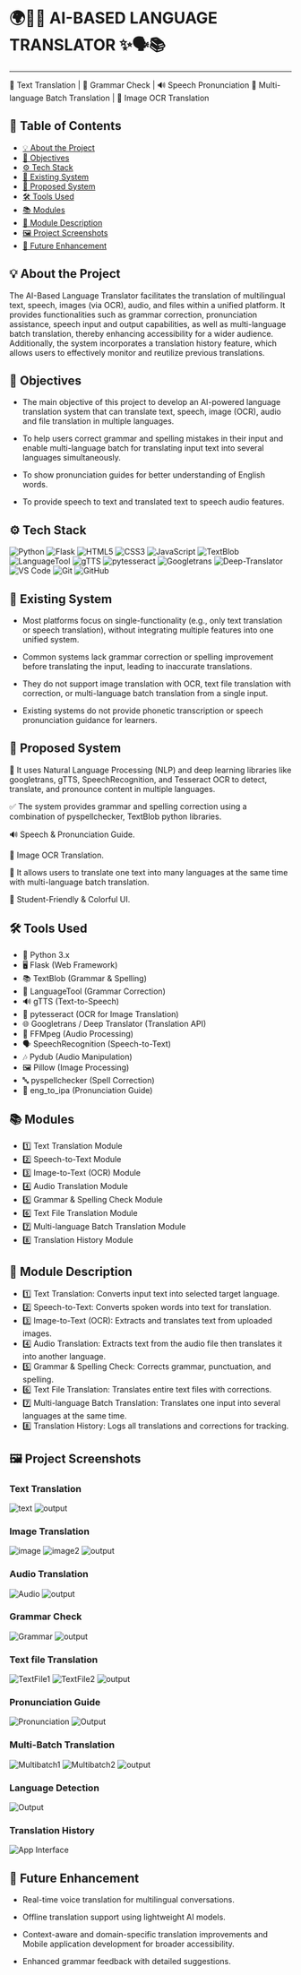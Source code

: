 


 # 🌍🤖✨ AI-BASED LANGUAGE TRANSLATOR ✨🗣️📚
------------------------------------------------
💬 Text Translation | 📝 Grammar Check | 🔊 Speech Pronunciation
📂 Multi-language Batch Translation | 📸 Image OCR Translation

## 📑 Table of Contents

- [💡 About the Project](#-about-the-project)
- [🧠 Objectives](#-objectives)
- [⚙️ Tech Stack](#️-tech-stack)
- [🧩 Existing System](#-existing-system)
- [🚀 Proposed System](#-proposed-system)
- [🛠️ Tools Used](#️-tools-used)
- [📚 Modules](#-modules)
- [📝 Module Description](#-module-description)
- [🖼️ Project Screenshots](#️-project-screenshots)
- [🔮 Future Enhancement](#-future-enhancement)

## 💡 About the Project

The AI-Based Language Translator facilitates the translation of multilingual text, speech, images (via OCR), audio, and files within a unified platform. It provides functionalities such as grammar correction, pronunciation assistance, speech input and output capabilities, as well as multi-language batch translation, thereby enhancing accessibility for a wider audience. Additionally, the system incorporates a translation history feature, which allows users to effectively monitor and reutilize previous translations.


## 🧠 Objectives

- The main objective of this project to develop an AI-powered language translation system that can translate text, speech, image (OCR), audio  and file translation in multiple languages.
 
 - To help users correct grammar and spelling mistakes in their input and enable multi-language batch for translating input text into several languages simultaneously.

- To show pronunciation guides for better understanding of English words.
 
- To provide speech to text and translated text to speech audio features.  


## ⚙️ Tech Stack

![Python](https://img.shields.io/badge/Python-3776AB?style=for-the-badge&logo=python&logoColor=white)
![Flask](https://img.shields.io/badge/Flask-000000?style=for-the-badge&logo=flask&logoColor=white)
![HTML5](https://img.shields.io/badge/HTML5-E34F26?style=for-the-badge&logo=html5&logoColor=white)
![CSS3](https://img.shields.io/badge/CSS3-1572B6?style=for-the-badge&logo=css3&logoColor=white)
![JavaScript](https://img.shields.io/badge/JavaScript-F7DF1E?style=for-the-badge&logo=javascript&logoColor=black)
![TextBlob](https://img.shields.io/badge/TextBlob-FFB400?style=for-the-badge&logo=python&logoColor=white)
![LanguageTool](https://img.shields.io/badge/LanguageTool-0A66C2?style=for-the-badge&logo=apache&logoColor=white)
![gTTS](https://img.shields.io/badge/gTTS-4285F4?style=for-the-badge&logo=google&logoColor=white)
![pytesseract](https://img.shields.io/badge/pytesseract-FF4500?style=for-the-badge&logo=python&logoColor=white)
![Googletrans](https://img.shields.io/badge/Googletrans-34A853?style=for-the-badge&logo=googletranslate&logoColor=white)
![Deep-Translator](https://img.shields.io/badge/Deep--Translator-0078D7?style=for-the-badge&logo=deepnote&logoColor=white)
![VS Code](https://img.shields.io/badge/VS%20Code-0078D4?style=for-the-badge&logo=visualstudiocode&logoColor=white)
![Git](https://img.shields.io/badge/Git-F05032?style=for-the-badge&logo=git&logoColor=white)
![GitHub](https://img.shields.io/badge/GitHub-181717?style=for-the-badge&logo=github&logoColor=white)


## 🧩 Existing System

- Most platforms focus on single-functionality (e.g., only text translation or speech translation), without integrating multiple features into one unified system.

- Common systems lack grammar correction or spelling improvement before translating the input, leading to inaccurate translations.

- They do not support image translation with OCR, text file translation with correction, or multi-language batch translation from a single input.

- Existing systems do not provide phonetic transcription or speech pronunciation guidance for learners.



## 🚀 Proposed System

💬 It uses Natural Language Processing (NLP) and deep learning libraries like googletrans, gTTS, SpeechRecognition, and Tesseract OCR to detect, translate, and pronounce content in multiple languages.

✅ The system provides grammar and spelling correction using a combination of pyspellchecker, TextBlob python libraries.

🔊 Speech & Pronunciation Guide.

📸 Image OCR Translation.

📂 It allows users to translate one text into many languages at the same time with multi-language batch translation.

🌈 Student-Friendly & Colorful UI.


## 🛠️ Tools Used

- 🐍 Python 3.x
- 🖥️ Flask (Web Framework)
- 📚 TextBlob (Grammar & Spelling)
- 📝 LanguageTool (Grammar Correction)
- 🔊 gTTS (Text-to-Speech)
- 📸 pytesseract (OCR for Image Translation)
- 🌐 Googletrans / Deep Translator (Translation API)
- 🎵 FFMpeg (Audio Processing)
- 🗣️ SpeechRecognition (Speech-to-Text)
- 🎶 Pydub (Audio Manipulation)
- 🖼️ Pillow (Image Processing)
- 🔤 pyspellchecker (Spell Correction)
- 🔡 eng_to_ipa (Pronunciation Guide)

## 📚 Modules

- 1️⃣ Text Translation Module
- 2️⃣ Speech-to-Text Module
- 3️⃣ Image-to-Text (OCR) Module
- 4️⃣ Audio Translation Module
- 5️⃣ Grammar & Spelling Check Module
- 6️⃣ Text File Translation Module
- 7️⃣ Multi-language Batch Translation Module
- 8️⃣ Translation History Module

## 📝 Module Description

- 1️⃣ Text Translation: Converts input text into selected target language.
- 2️⃣ Speech-to-Text: Converts spoken words into text for translation.
- 3️⃣ Image-to-Text (OCR): Extracts and translates text from uploaded images.
- 4️⃣ Audio Translation: Extracts text from the audio file then translates it into another language.
- 5️⃣ Grammar & Spelling Check: Corrects grammar, punctuation, and spelling.
- 6️⃣ Text File Translation: Translates entire text files with corrections.
- 7️⃣ Multi-language Batch Translation: Translates one input into several languages at the same time.
- 8️⃣ Translation History: Logs all translations and corrections for tracking.

## 🖼️ Project Screenshots

### Text Translation
![text](screenshots/text.png)
![output](screenshots/output1.png)

### Image Translation
![image](screenshots/image.png)
![image2](screenshots/image2.png)
![output](screenshots/output2.png)

### Audio Translation
![Audio](screenshots/audio.png)
![output](screenshots/output3.png)

### Grammar Check
![Grammar](screenshots/grammar.png)
![output](screenshots/output4.png)

### Text file Translation
![TextFile1](screenshots/Text_file1.png)
![TextFile2](screenshots/Text_file2.png)
![output](screenshots/output5.png)

### Pronunciation Guide
![Pronunciation](screenshots/pronunciation.png)
![Output](screenshots/output6.png)

### Multi-Batch Translation
![Multibatch1](screenshots/multibatch1.png)
![Multibatch2](screenshots/multibatch2.png)
![output](screenshots/output7.png)

### Language Detection
![Output](screenshots/language_detection.png)

### Translation History
![App Interface](screenshots/translation_history.png)


## 🔮 Future Enhancement

-  Real-time voice translation for multilingual conversations.

-  Offline translation support using lightweight AI models.

-  Context-aware and domain-specific translation improvements and Mobile application development for broader accessibility.

- Enhanced grammar feedback with detailed suggestions.



